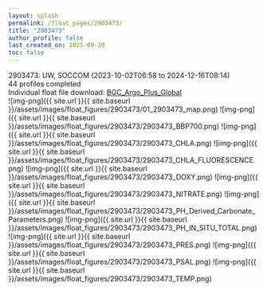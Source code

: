 ```yaml
---
layout: splash
permalink: /float_pages/2903473/
title: "2903473"
author_profile: false
last_created_on: 2025-09-30
toc: false
---
```

 
2903473: UW, SOCCOM (2023-10-02T06:58 to 2024-12-16T08:14)\
44 profiles completed\
Individual float file download: [BGC_Argo_Plus_Global](https://ftp.soest.hawaii.edu/bgc_argo_plus/Individual_Floats/outliers_removed/2903473_Sprof_processed.nc)\
![img-png]({{ site.url }}{{ site.baseurl }}/assets/images/float_figures/2903473/01_2903473_map.png)
![img-png]({{ site.url }}{{ site.baseurl }}/assets/images/float_figures/2903473/2903473_BBP700.png)
![img-png]({{ site.url }}{{ site.baseurl }}/assets/images/float_figures/2903473/2903473_CHLA.png)
![img-png]({{ site.url }}{{ site.baseurl }}/assets/images/float_figures/2903473/2903473_CHLA_FLUORESCENCE.png)
![img-png]({{ site.url }}{{ site.baseurl }}/assets/images/float_figures/2903473/2903473_DOXY.png)
![img-png]({{ site.url }}{{ site.baseurl }}/assets/images/float_figures/2903473/2903473_NITRATE.png)
![img-png]({{ site.url }}{{ site.baseurl }}/assets/images/float_figures/2903473/2903473_PH_Derived_Carbonate_Parameters.png)
![img-png]({{ site.url }}{{ site.baseurl }}/assets/images/float_figures/2903473/2903473_PH_IN_SITU_TOTAL.png)
![img-png]({{ site.url }}{{ site.baseurl }}/assets/images/float_figures/2903473/2903473_PRES.png)
![img-png]({{ site.url }}{{ site.baseurl }}/assets/images/float_figures/2903473/2903473_PSAL.png)
![img-png]({{ site.url }}{{ site.baseurl }}/assets/images/float_figures/2903473/2903473_TEMP.png)
